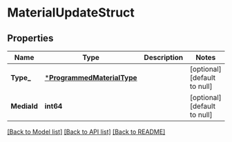 # MaterialUpdateStruct

## Properties
Name | Type | Description | Notes
------------ | ------------- | ------------- | -------------
**Type_** | [***ProgrammedMaterialType**](ProgrammedMaterialType.md) |  | [optional] [default to null]
**MediaId** | **int64** |  | [optional] [default to null]

[[Back to Model list]](../README.md#documentation-for-models) [[Back to API list]](../README.md#documentation-for-api-endpoints) [[Back to README]](../README.md)


